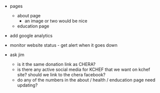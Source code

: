 -   pages

    -   about page
        -   an image or two would be nice
    -   education page

-   add google analytics
-   monitor website status - get alert when it goes down

-   ask jim
    -   is it the same donation link as CHERA?
    -   is there any active social media for KCHEF that we want on kchef site? should we link to the chera facebook?
    -   do any of the numbers in the about / health / enducation page need updating?
